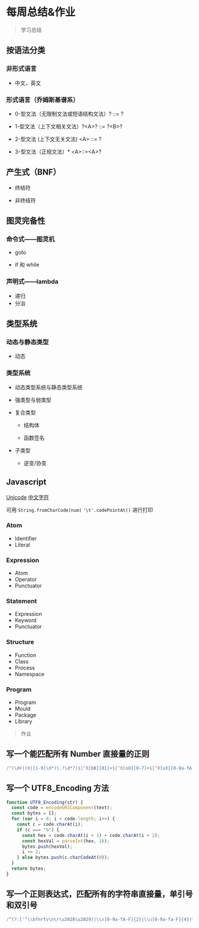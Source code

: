 # 每周总结&作业

> 学习总结

## 按语法分类

### 非形式语言

- 中文，英文

### 形式语言（乔姆斯基谱系）

- 0-型文法（无限制文法或短语结构文法）? ::= ?

- 1-型文法（上下文相关文法）?\<A>? ::= ?\<B>?

- 2-型文法 (上下文无关文法) \<A> ::= ?

- 3-型文法（正规文法）\* \<A>::=\<A>?

## 产生式（BNF）

- 终结符

- 非终结符

## 图灵完备性

### 命令式——图灵机

- goto

- if 和 while

### 声明式——lambda

- 递归
- 分治

## 类型系统

### 动态与静态类型

- 动态

### 类型系统

- 动态类型系统与静态类型系统

- 强类型与弱类型

- 复合类型

  - 结构体

  - 函数签名

- 子类型

  - 逆变/协变

## Javascript

[Unicode](https://www.fileformat.info/info/unicode/)
[中文字符](https://www.fileformat.info/info/unicode/block/cjk_unified_ideographs/index.htm)

可用 `String.fromCharCode(num)` `'\t'.codePointAt()` 进行打印

### Atom

- Identifier
- Literal

### Expression

- Atom
- Operator
- Punctuator

### Statement

- Expression
- Keyword
- Punctuator

### Structure

- Function
- Class
- Process
- Namespace

### Program

- Program
- Mould
- Package
- Library

> 作业

## 写一个能匹配所有 Number 直接量的正则

```javascript
/^(\d+|(0|[1-9]\d*)\.?\d*?)$|^0[bB][01]+$|^0[oO][0-7]+$|^0[xX][0-9a-fA-F]+$/g;
```

## 写一个 UTF8_Encoding 方法

```javascript
function UTF8_Encoding(str) {
  const code = encodeURIComponent(text);
  const bytes = [];
  for (var i = 0; i < code.length; i++) {
    const c = code.charAt(i);
    if (c === "%") {
      const hex = code.charAt(i + 1) + code.charAt(i + 2);
      const hexVal = parseInt(hex, 16);
      bytes.push(hexVal);
      i += 2;
    } else bytes.push(c.charCodeAt(0));
  }
  return bytes;
}
```

## 写一个正则表达式，匹配所有的字符串直接量，单引号和双引号

```javascript
/^(?:['"\\bfnrtv\n\r\u2028\u2029]|\\x[0-9a-fA-F]{2}|\\u[0-9a-fa-F]{4})*$/;
```
